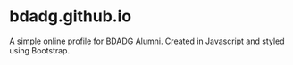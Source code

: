 # bdadg.github.io
A simple online profile for BDADG Alumni. Created in Javascript and styled using Bootstrap.
